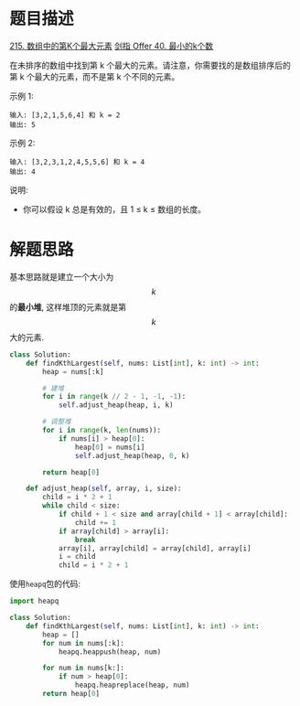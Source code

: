 # 题目描述

[215. 数组中的第K个最大元素](https://leetcode-cn.com/problems/kth-largest-element-in-an-array/)
[剑指 Offer 40. 最小的k个数](https://leetcode-cn.com/problems/zui-xiao-de-kge-shu-lcof/)

在未排序的数组中找到第 k 个最大的元素。请注意，你需要找的是数组排序后的第 k 个最大的元素，而不是第 k 个不同的元素。

示例 1:
```
输入: [3,2,1,5,6,4] 和 k = 2
输出: 5
```

示例 2:
```
输入: [3,2,3,1,2,4,5,5,6] 和 k = 4
输出: 4
```

说明:

- 你可以假设 k 总是有效的，且 1 ≤ k ≤ 数组的长度。

# 解题思路

基本思路就是建立一个大小为$$k$$的**最小堆**, 这样堆顶的元素就是第$$k$$大的元素.

```python
class Solution:
    def findKthLargest(self, nums: List[int], k: int) -> int:
        heap = nums[:k]

        # 建堆
        for i in range(k // 2 - 1, -1, -1):
            self.adjust_heap(heap, i, k)

        # 调整堆
        for i in range(k, len(nums)):
            if nums[i] > heap[0]:
                heap[0] = nums[i]
                self.adjust_heap(heap, 0, k)

        return heap[0]

    def adjust_heap(self, array, i, size):
        child = i * 2 + 1
        while child < size:
            if child + 1 < size and array[child + 1] < array[child]:
                child += 1
            if array[child] > array[i]:
                break
            array[i], array[child] = array[child], array[i]
            i = child
            child = i * 2 + 1
```

使用`heapq`包的代码:

```python
import heapq

class Solution:
    def findKthLargest(self, nums: List[int], k: int) -> int:
        heap = []
        for num in nums[:k]:
            heapq.heappush(heap, num)

        for num in nums[k:]:
            if num > heap[0]:
                heapq.heapreplace(heap, num)
        return heap[0]
```
